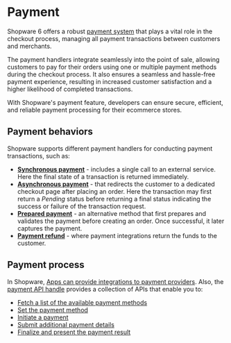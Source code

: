 # Payment

Shopware 6 offers a robust [payment system](/docs/concepts/commerce/checkout-concept/payments) that plays a vital role in the checkout process, managing all payment transactions between customers and merchants. 
 
The payment handlers integrate seamlessly into the point of sale, allowing customers to pay for their orders using one or multiple payment methods during the checkout process. It also ensures a seamless and hassle-free payment experience, resulting in increased customer satisfaction and a higher likelihood of completed transactions. 
 
With Shopware's payment feature, developers can ensure secure, efficient, and reliable payment processing for their ecommerce stores.

## Payment behaviors

Shopware supports different payment handlers for conducting payment transactions, such as:

 * [**Synchronous payment**](/docs/guides/plugins/apps/payment#synchronous-payments) - includes a single call to an external service. Here the final state of a transaction is returned immediately.
 * [**Asynchronous payment**](/docs/guides/plugins/apps/payment#asynchronous-payments) - that redirects the customer to a dedicated checkout page after placing an order. Here the transaction may first return a *Pending* status before returning a final status indicating the success or failure of the transaction request.
 * [**Prepared payment**](/docs/guides/plugins/apps/payment#prepared-payments) - an alternative method that first prepares and validates the payment before creating an order. Once successful, it later captures the payment.
 * [**Payment refund**](/docs/guides/plugins/apps/payment#refund) - where payment integrations return the funds to the customer.

## Payment process

In Shopware, [Apps can provide integrations to payment providers](/docs/concepts/extensions/apps-concept#integrate-payment-providers). Also, the [payment API handle](https://shopware.stoplight.io/docs/store-api/8218801e50fe5-handling-the-payment) provides a collection of APIs that enable you to:

* [Fetch a list of the available payment methods](https://shopware.stoplight.io/docs/store-api/7d24156ae6242-loads-all-available-payment-methods)
* [Set the payment method](https://shopware.stoplight.io/docs/store-api/8218801e50fe5-handling-the-payment#set-the-payment-method)
* [Initiate a payment](https://shopware.stoplight.io/docs/store-api/8218801e50fe5-handling-the-payment#initiate-the-payment)
* [Submit additional payment details](https://shopware.stoplight.io/docs/store-api/8218801e50fe5-handling-the-payment#transmit-additional-payment-details)
* [Finalize and present the payment result](/docs/resources/references/app-reference/payment-reference)

